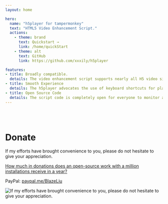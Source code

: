 ```yaml
---
layout: home

hero:
  name: "h5player for tampermonkey"
  text: "HTML5 Video Enhancement Script."
  actions:
    - theme: brand
      text: Quickstart →
      link: /home/quickStart
    - theme: alt
      text: GitHub
      link: https://github.com/xxxily/h5player

features:
- title: Broadly compatible.
  details: The video enhancement script supports nearly all H5 video sites and is broadly compatible. It supports all web pages with the "video" tag, and it's compatible even if embedded in iframe or shadow DOM.
- title: Smooth Experience
  details: The h5player advocates the use of keyboard shortcuts for playback control. Once familiar with the shortcuts, you can execute seamless operations effortlessly, providing you with a pleasant, convenient, and immersive online viewing experience.
- title: Open Source Code
  details: The script code is completely open for everyone to monitor and review, rejecting malicious code and creating a safe and practical auxiliary script. It contributes to the open-source community within its capabilities.
---
```


<br />
<br />

# Donate

If my efforts have brought convenience to you, please do not hesitate to give your appreciation.  

[How much in donations does an open-source work with a million installations receive in a year?](https://u.anzz.top/aboutdonate)  

PayPal: [paypal.me/BlazeLiu](https://paypal.me/BlazeLiu)  

![If my efforts have brought convenience to you, please do not hesitate to give your appreciation.](/assets/img/donate.png)  
